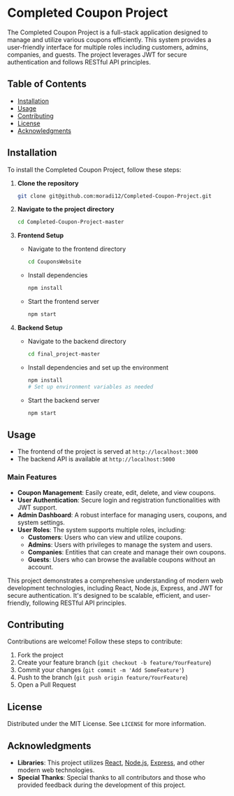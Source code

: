 
# Completed Coupon Project

The Completed Coupon Project is a full-stack application designed to manage and utilize various coupons efficiently. This system provides a user-friendly interface for multiple roles including customers, admins, companies, and guests. The project leverages JWT for secure authentication and follows RESTful API principles.

## Table of Contents
- [Installation](#installation)
- [Usage](#usage)
- [Contributing](#contributing)
- [License](#license)
- [Acknowledgments](#acknowledgments)

## Installation

To install the Completed Coupon Project, follow these steps:

1. **Clone the repository**
   ```sh
   git clone git@github.com:moradi12/Completed-Coupon-Project.git
   ```

2. **Navigate to the project directory**
   ```sh
   cd Completed-Coupon-Project-master
   ```

3. **Frontend Setup**
   - Navigate to the frontend directory
     ```sh
     cd CouponsWebsite
     ```
   - Install dependencies
     ```sh
     npm install
     ```
   - Start the frontend server
     ```sh
     npm start
     ```

4. **Backend Setup**
   - Navigate to the backend directory
     ```sh
     cd final_project-master
     ```
   - Install dependencies and set up the environment
     ```sh
     npm install
     # Set up environment variables as needed
     ```
   - Start the backend server
     ```sh
     npm start
     ```

## Usage

- The frontend of the project is served at `http://localhost:3000`
- The backend API is available at `http://localhost:5000`

### Main Features
- **Coupon Management**: Easily create, edit, delete, and view coupons.
- **User Authentication**: Secure login and registration functionalities with JWT support.
- **Admin Dashboard**: A robust interface for managing users, coupons, and system settings.
- **User Roles**: The system supports multiple roles, including:
  - **Customers**: Users who can view and utilize coupons.
  - **Admins**: Users with privileges to manage the system and users.
  - **Companies**: Entities that can create and manage their own coupons.
  - **Guests**: Users who can browse the available coupons without an account.

This project demonstrates a comprehensive understanding of modern web development technologies, including React, Node.js, Express, and JWT for secure authentication. It's designed to be scalable, efficient, and user-friendly, following RESTful API principles.

## Contributing

Contributions are welcome! Follow these steps to contribute:

1. Fork the project
2. Create your feature branch (`git checkout -b feature/YourFeature`)
3. Commit your changes (`git commit -m 'Add SomeFeature'`)
4. Push to the branch (`git push origin feature/YourFeature`)
5. Open a Pull Request

## License

Distributed under the MIT License. See `LICENSE` for more information.

## Acknowledgments

- **Libraries**: This project utilizes [React](https://reactjs.org/), [Node.js](https://nodejs.org/), [Express](https://expressjs.com/), and other modern web technologies.
- **Special Thanks**: Special thanks to all contributors and those who provided feedback during the development of this project.
